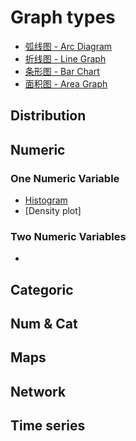 # Graph types

- [弧线图 - Arc Diagram](arc.md)
- [折线图 - Line Graph](line_graph.md)
- [条形图 - Bar Chart](bar_chart.md)
- [面积图 - Area Graph](area_graph.md)

## Distribution



## Numeric

### One Numeric Variable

- [Histogram](histogram.md)
- [Density plot]

### Two Numeric Variables

- 

## Categoric

## Num & Cat

## Maps

## Network

## Time series
